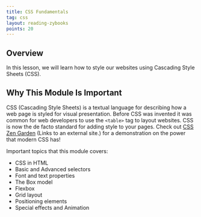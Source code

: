```yaml
---
title: CSS Fundamentals
tag: css
layout: reading-zybooks
points: 20
---
```


## Overview

In this lesson, we will learn how to style our websites using Cascading Style Sheets (CSS).

## Why This Module Is Important

CSS (Cascading Style Sheets) is a textual language for describing how a web page is styled for
visual presentation. Before CSS was invented it was common for web developers to use the `<table>`
tag to layout websites. CSS is now the de facto standard for adding style to your pages. Check out
[CSS Zen Garden](http://www.csszengarden.com/) (Links to an external site.) for a demonstration on
the power that modern CSS has!

Important topics that this module covers:

- CSS in HTML
- Basic and Advanced selectors
- Font and text properties
- The Box model
- Flexbox
- Grid layout
- Positioning elements
- Special effects and Animation